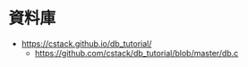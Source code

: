 # 資料庫

* https://cstack.github.io/db_tutorial/
    * https://github.com/cstack/db_tutorial/blob/master/db.c